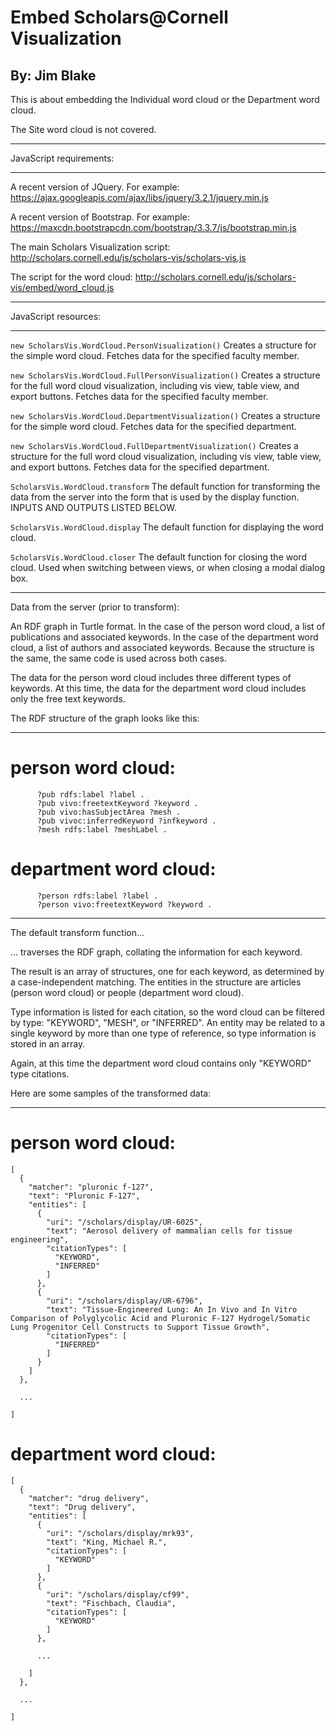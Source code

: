 # Embed Scholars@Cornell Visualization   
## By: Jim  Blake

This is about embedding the Individual word cloud or the Department word cloud.

The Site word cloud is not covered.

--------------------------------------------------------------------------------

JavaScript requirements:

--------------------------------------------------------------------------------

A recent version of JQuery. For example:
    https://ajax.googleapis.com/ajax/libs/jquery/3.2.1/jquery.min.js
    
A recent version of Bootstrap. For example:
    https://maxcdn.bootstrapcdn.com/bootstrap/3.3.7/js/bootstrap.min.js

The main Scholars Visualization script:
    http://scholars.cornell.edu/js/scholars-vis/scholars-vis.js
    
The script for the word cloud:
    http://scholars.cornell.edu/js/scholars-vis/embed/word_cloud.js

--------------------------------------------------------------------------------

JavaScript resources:

--------------------------------------------------------------------------------

`new ScholarsVis.WordCloud.PersonVisualization()`
      Creates a structure for the simple word cloud. Fetches data for the
      specified faculty member.

`new ScholarsVis.WordCloud.FullPersonVisualization()`
      Creates a structure for the full word cloud visualization, including vis 
      view, table view, and export buttons. Fetches data for the specified
      faculty member.

`new ScholarsVis.WordCloud.DepartmentVisualization()`
      Creates a structure for the simple word cloud. Fetches data for the
      specified department. 

`new ScholarsVis.WordCloud.FullDepartmentVisualization()`
      Creates a structure for the full word cloud visualization, including vis 
      view, table view, and export buttons. Fetches data for the specified
      department. 

`ScholarsVis.WordCloud.transform`
      The default function for transforming the data from the server into the 
      form that is used by the display function.
      INPUTS AND OUTPUTS LISTED BELOW.

`ScholarsVis.WordCloud.display`
      The default function for displaying the word cloud.

`ScholarsVis.WordCloud.closer`
      The default function for closing the word cloud. Used when switching between
      views, or when closing a modal dialog box.

--------------------------------------------------------------------------------

Data from the server (prior to transform):

An RDF graph in Turtle format. In the case of the person word cloud, a list of
publications and associated keywords. In the case of the department word cloud,
a list of authors and associated keywords. Because the structure is the same, 
the same code is used across both cases.

The data for the person word cloud includes three different types of keywords.
At this time, the data for the department word cloud includes only the free
text keywords. 

The RDF structure of the graph looks like this:
   
--------------------------------------------------------------------------------

# person word cloud:

          ?pub rdfs:label ?label .
          ?pub vivo:freetextKeyword ?keyword .
          ?pub vivo:hasSubjectArea ?mesh .
          ?pub vivoc:inferredKeyword ?infkeyword .
          ?mesh rdfs:label ?meshLabel .

# department word cloud:

          ?person rdfs:label ?label .
          ?person vivo:freetextKeyword ?keyword .
 
--------------------------------------------------------------------------------

The default transform function...

... traverses the RDF graph, collating the information for each keyword.

The result is an array of structures, one for each keyword, as determined by
a case-independent matching. The entities in the structure are articles (person
word cloud) or people (department word cloud).

Type information is listed for each citation, so the word cloud can be filtered
by type: "KEYWORD", "MESH", or "INFERRED". An entity may be related to a single 
keyword by more than one type of reference, so type information is stored in an
array.

Again, at this time the department word cloud contains only "KEYWORD" type
citations.

Here are some samples of the transformed data:

--------------------------------------------------------------------------------

# person word cloud:
```
[
  {
    "matcher": "pluronic f-127",
    "text": "Pluronic F-127",
    "entities": [
      {
        "uri": "/scholars/display/UR-6025",
        "text": "Aerosol delivery of mammalian cells for tissue engineering",
        "citationTypes": [
          "KEYWORD",
          "INFERRED"
        ]
      },
      {
        "uri": "/scholars/display/UR-6796",
        "text": "Tissue-Engineered Lung: An In Vivo and In Vitro Comparison of Polyglycolic Acid and Pluronic F-127 Hydrogel/Somatic Lung Progenitor Cell Constructs to Support Tissue Growth",
        "citationTypes": [
          "INFERRED"
        ]
      }
    ]
  },

  ...
  
]
```
# department word cloud:
```
[
  {
    "matcher": "drug delivery",
    "text": "Drug delivery",
    "entities": [
      {
        "uri": "/scholars/display/mrk93",
        "text": "King, Michael R.",
        "citationTypes": [
          "KEYWORD"
        ]
      },
      {
        "uri": "/scholars/display/cf99",
        "text": "Fischbach, Claudia",
        "citationTypes": [
          "KEYWORD"
        ]
      },
      
      ...
      
    ]
  },

  ...
  
]
```
